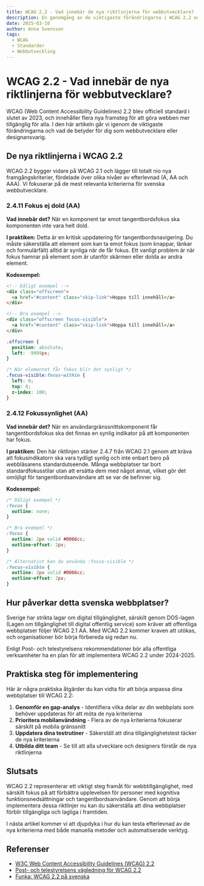 ```yaml
---
title: WCAG 2.2 - Vad innebär de nya riktlinjerna för webbutvecklare?
description: En genomgång av de viktigaste förändringarna i WCAG 2.2 och hur de påverkar ditt arbete med tillgänglig webbutveckling.
date: 2025-03-10
author: Anna Svensson
tags: 
  - WCAG
  - Standarder
  - Webbutveckling
---
```


# WCAG 2.2 - Vad innebär de nya riktlinjerna för webbutvecklare?

WCAG (Web Content Accessibility Guidelines) 2.2 blev officiell standard i slutet av 2023, och innehåller flera nya framsteg för att göra webben mer tillgänglig för alla. I den här artikeln går vi igenom de viktigaste förändringarna och vad de betyder för dig som webbutvecklare eller designansvarig.

## De nya riktlinjerna i WCAG 2.2

WCAG 2.2 bygger vidare på WCAG 2.1 och lägger till totalt nio nya framgångskriterier, fördelade över olika nivåer av efterlevnad (A, AA och AAA). Vi fokuserar på de mest relevanta kriterierna för svenska webbutvecklare.

### 2.4.11 Fokus ej dold (AA)

**Vad innebär det?** När en komponent tar emot tangentbordsfokus ska komponenten inte vara helt dold.

**I praktiken:** Detta är en kritisk uppdatering för tangentbordsnavigering. Du måste säkerställa att element som kan ta emot fokus (som knappar, länkar och formulärfält) alltid är synliga när de får fokus. Ett vanligt problem är när fokus hamnar på element som är utanför skärmen eller dolda av andra element.

**Kodexempel:**

```html
<!-- Dåligt exempel -->
<div class="offscreen">
  <a href="#content" class="skip-link">Hoppa till innehåll</a>
</div>

<!-- Bra exempel -->
<div class="offscreen focus-visible">
  <a href="#content" class="skip-link">Hoppa till innehåll</a>
</div>
```

```css
.offscreen {
  position: absolute;
  left: -9999px;
}

/* När elementet får fokus blir det synligt */
.focus-visible:focus-within {
  left: 0;
  top: 0;
  z-index: 100;
}
```

### 2.4.12 Fokussynlighet (AA)

**Vad innebär det?** När en användargränssnittskomponent får tangentbordsfokus ska det finnas en synlig indikator på att komponenten har fokus.

**I praktiken:** Den här riktlinjen stärker 2.4.7 från WCAG 2.1 genom att kräva att fokusindikatorn ska vara tydligt synlig och inte enbart bero på webbläsarens standardutseende. Många webbplatser tar bort standardfokusstilar utan att ersätta dem med något annat, vilket gör det omöjligt för tangentbordsanvändare att se var de befinner sig.

**Kodexempel:**

```css
/* Dåligt exempel */
:focus {
  outline: none;
}

/* Bra exempel */
:focus {
  outline: 2px solid #0066cc;
  outline-offset: 2px;
}

/* Alternativt kan du använda :focus-visible */
:focus-visible {
  outline: 2px solid #0066cc;
  outline-offset: 2px;
}
```

## Hur påverkar detta svenska webbplatser?

Sverige har strikta lagar om digital tillgänglighet, särskilt genom DOS-lagen (Lagen om tillgänglighet till digital offentlig service) som kräver att offentliga webbplatser följer WCAG 2.1 AA. Med WCAG 2.2 kommer kraven att utökas, och organisationer bör börja förbereda sig redan nu.

Enligt Post- och telestyrelsens rekommendationer bör alla offentliga verksamheter ha en plan för att implementera WCAG 2.2 under 2024-2025.

## Praktiska steg för implementering

Här är några praktiska åtgärder du kan vidta för att börja anpassa dina webbplatser till WCAG 2.2:

1. **Genomför en gap-analys** - Identifiera vilka delar av din webbplats som behöver uppdateras för att möta de nya kriterierna
2. **Prioritera mobilanvändning** - Flera av de nya kriterierna fokuserar särskilt på mobila gränssnitt
3. **Uppdatera dina testrutiner** - Säkerställ att dina tillgänglighetstest täcker de nya kriterierna
4. **Utbilda ditt team** - Se till att alla utvecklare och designers förstår de nya riktlinjerna

## Slutsats

WCAG 2.2 representerar ett viktigt steg framåt för webbtillgänglighet, med särskilt fokus på att förbättra upplevelsen för personer med kognitiva funktionsnedsättningar och tangentbordsanvändare. Genom att börja implementera dessa riktlinjer nu kan du säkerställa att dina webbplatser förblir tillgängliga och lagliga i framtiden.

I nästa artikel kommer vi att djupdyka i hur du kan testa efterlevnad av de nya kriterierna med både manuella metoder och automatiserade verktyg.

## Referenser

- [W3C Web Content Accessibility Guidelines (WCAG) 2.2](https://www.w3.org/TR/WCAG22/)
- [Post- och telestyrelsens vägledning för WCAG 2.2](https://pts.se/sv/privat/internet/digital-tillganglighet/)
- [Funka: WCAG 2.2 på svenska](https://www.funka.com/webbinarium-wcag22)